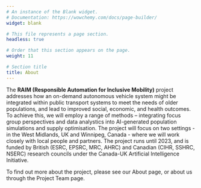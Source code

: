 ```yaml
---
# An instance of the Blank widget.
# Documentation: https://wowchemy.com/docs/page-builder/
widget: blank

# This file represents a page section.
headless: true

# Order that this section appears on the page.
weight: 11

# Section title
title: About
---
```


The <strong>RAIM (Responsible Automation for Inclusive Mobility)</strong> project addresses how an on-demand autonomous vehicle system might be integrated within public transport systems to meet the needs of older populations, and lead to improved social, economic, and health outcomes. To achieve this, we will employ a range of methods – integrating focus group perspectives and data analystics into AI-generated population simulations and supply optimisation. The project will focus on two settings - in the West Midlands, UK and Winnipeg, Canada - where we will work closely with local people and partners. The project runs until 2023, and is funded by British (ESRC, EPSRC, MRC, AHRC) and Canadian (CIHR, SSHRC, NSERC) research councils under the Canada-UK Artificial Intelligence Initiative. 

To find out more about the project, please see our About page, or about us through the Project Team page.


